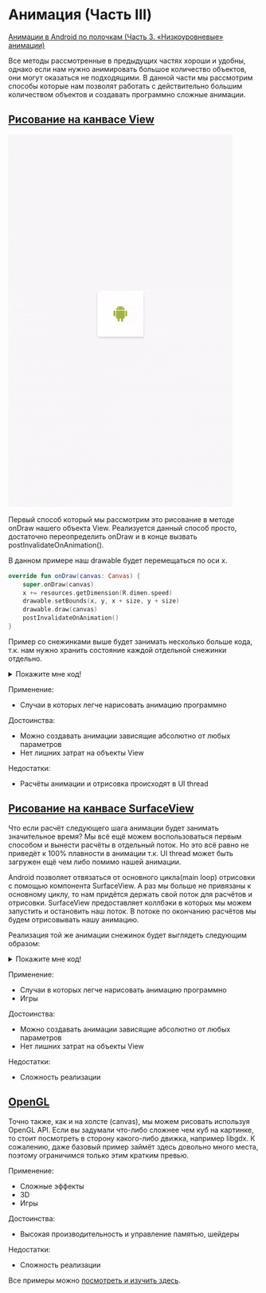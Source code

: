 # Анимация (Часть III)


[Анимации в Android по полочкам (Часть 3. «Низкоуровневые» анимации)](https://habr.com/ru/post/348664/)

Все методы рассмотренные в предыдущих частях хороши и удобны, однако если нам нужно анимировать большое количество объектов, они могут оказаться не подходящими. В данной части мы рассмотрим способы которые нам позволят работать с действительно большим количеством объектов и создавать программно сложные анимации.

## [Рисование на канвасе View](https://developer.android.com/develop/ui/views/graphics/drawables)

![](../img/mad_44.gif)

Первый способ который мы рассмотрим это рисование в методе onDraw нашего объекта View. Реализуется данный способ просто, достаточно переопределить onDraw и в конце вызвать postInvalidateOnAnimation().

В данном примере наш drawable будет перемещаться по оси x.

```kt
override fun onDraw(canvas: Canvas) {
    super.onDraw(canvas)
    x += resources.getDimension(R.dimen.speed)
    drawable.setBounds(x, y, x + size, y + size)
    drawable.draw(canvas)
    postInvalidateOnAnimation()
}
```

Пример со снежинками выше будет занимать несколько больше кода, т.к. нам нужно хранить состояние каждой отдельной снежинки отдельно.

<details>

<summary>Покажите мне код!</summary>

```kt
class SnowAnimation : View {
    ...
    private lateinit var snowflakes: Array<Snowflake>

    override fun onLayout(changed: Boolean, left: Int, top: Int, right: Int, bottom: Int) {
        snowflakes = Array(10, {
            Snowflake(right - left, bottom - top,
                    context.getDrawable(R.drawable.snowflake),
                    resources.getDimension(R.dimen.max_snowflake_size),
                    resources.getDimension(R.dimen.max_snowflake_speed))
        })
    }

    override fun onDraw(canvas: Canvas) {
        super.onDraw(canvas)
        snowflakes.forEach {
            it.update()
            it.draw(canvas)
        }
        postInvalidateOnAnimation()
    }
}
```

```kt
internal class Snowflake(private val containerWidth: Int,
                         private val containerHeight: Int,
                         private val drawable: Drawable,
                         private val maxSize: Float,
                         private val maxSpeed: Float) {

    private var size: Double = 0.0
    private var speed: Double = 0.0
    private var x: Double = 0.0
    private var y: Double = 0.0

    init {
        reset()
    }

    private fun reset() {
        size = Math.random() * maxSize / 2 + maxSize / 2
        speed = Math.random() * maxSpeed / 2 + maxSpeed / 2
        y = -size;
        x = Math.random() * containerWidth
    }

    fun update() {
        y += speed
        if (y > containerHeight) {
            reset()
        }
    }

    fun draw(canvas: Canvas?) {
        if (canvas == null) {
            return
        }
        drawable.setBounds(x.toInt(), y.toInt(), (x + size).toInt(), (y + size).toInt())
        drawable.draw(canvas)
    }
}
```

</details>

Применение:

* Случаи в которых легче нарисовать анимацию программно

Достоинства:

* Можно создавать анимации зависящие абсолютно от любых параметров
* Нет лишних затрат на объекты View

Недостатки:

* Расчёты анимации и отрисовка происходят в UI thread

## [Рисование на канвасе SurfaceView](https://developer.android.com/develop/ui/views/graphics/drawables)

Что если расчёт следующего шага анимации будет занимать значительное время? Мы всё ещё можем воспользоваться первым способом и вынести расчёты в отдельный поток. Но это всё равно не приведёт к 100% плавности в анимации т.к. UI thread может быть загружен ещё чем либо помимо нашей анимации.

Android позволяет отвязаться от основного цикла(main loop) отрисовки с помощью компонента SurfaceView. А раз мы больше не привязаны к основному циклу, то нам придётся держать свой поток для расчётов и отрисовки. SurfaceView предоставляет коллбэки в которых мы можем запустить и остановить наш поток. В потоке по окончанию расчётов мы будем отрисовывать нашу анимацию.

Реализация той же анимации снежинок будет выглядеть следующим образом:

<details>

<summary>Покажите мне код!</summary>

```kt
class MySurfaceView : SurfaceView, SurfaceHolder.Callback {
    ...
    private lateinit var drawThread: DrawThread;

    init {
        holder.addCallback(this)
    }

    override fun surfaceCreated(holder: SurfaceHolder) {
        //Создаём поток при создании surface
        drawThread = DrawThread(getHolder(), context, measuredWidth, measuredHeight)
        drawThread.start()
    }

    override fun surfaceDestroyed(holder: SurfaceHolder) {
        var retry = true
        //Прерываем поток при уничтожении surface
        drawThread.cancel();
        //Документация требует чтобы к моменту выхода из этой функции к канвасу, гарантированно, не было обращений. По этому мы дожидаемся завершения нашего потока прежде чем выйти из метода.
        while (retry) {
            try {
                drawThread.join()
                retry = false
            } catch (e: InterruptedException) {

            }
        }
    }
}

internal class DrawThread(private val surfaceHolder: SurfaceHolder, context: Context, width: Int, height: Int) : Thread() {
    private var snowflakes: Array<Snowflake>
    private var cancelled: Boolean = false

    init {
        snowflakes = Array(10, {
            Snowflake(width, height,
                    context.getDrawable(R.drawable.snowflake),
                    context.resources.getDimension(R.dimen.max_snowflake_size),
                    context.resources.getDimension(R.dimen.max_snowflake_speed))
        })
    }

    override fun run() {
        while (!cancelled) {
        	//Блокируем canvas на время отрисовки
            var canvas: Canvas? = surfaceHolder.lockCanvas()
            try {
            	//В отличие от onDraw в View канвас приходит уже с предыдущим состоянием, поэтому если мы не хотим следов от предыдущего кадра, нужно очистить всю поверхность.
                canvas?.drawColor(Color.WHITE)
                snowflakes.forEach {
                    it.update()
                    it.draw(canvas)
                }
            } finally {
                if (canvas != null) {
                    //Разблокируем canvas после отрисовки
                    surfaceHolder.unlockCanvasAndPost(canvas)
                }
            }
        }
    }

    fun cancel() {
        cancelled = true
    }
}
```

</details>

Применение:

* Случаи в которых легче нарисовать анимацию программно
* Игры

Достоинства:

* Можно создавать анимации зависящие абсолютно от любых параметров
* Нет лишних затрат на объекты View

Недостатки:

* Сложность реализации

## [OpenGL](https://developer.android.com/develop/ui/views/graphics/opengl)

Точно также, как и на холсте (canvas), мы можем рисовать используя OpenGL API. Если вы задумали что-либо сложнее чем куб на картинке, то стоит посмотреть в сторону какого-либо движка, например libgdx. К сожалению, даже базовый пример займёт здесь довольно много места, поэтому ограничимся только этим кратким превью.

Применение:

* Сложные эффекты
* 3D
* Игры

Достоинства:

* Высокая производительность и управление памятью, шейдеры

Недостатки:

* Сложность реализации

Все примеры можно [посмотреть и изучить здесь](https://github.com/JuzTosS/AnimationsDemo).
